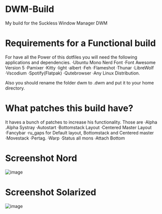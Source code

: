 # DWM-Build
My build for the Suckless Window Manager DWM

# Requirements for a Functional build
For have all the Power of this dotfiles you will need the following applications and dependencies.
·Ubuntu Mono Nerd Font
·Font Awesome Version 5
·Pamixer
·Kitty
·light
·albert
·Feh
·Flameshot
·Thunar
·LibreWolf
·Vscodium
·Spotify(Flatpak)
·Qutebrowser
·Any Linux Distribution.

Also you should rename the folder dwm to .dwm and put it to your home directory.

# What patches this build have?
It haves a bunch of patches to increase his functionality. Those are
·Alpha 
.Alpha Systray 
·Autostart
·Bottomstack Layout
·Centered Master Layout
·Fancybar
·ru_gaps for Default layout, Bottomstack and Centered master
·Movestack
·Pertag.
·Warp
·Status all mons
·Attach Bottom

# Screenshot Nord
![image](https://user-images.githubusercontent.com/82821885/149667916-fd5700ac-6fcd-462e-9025-ab54749d412c.png)
# Screenshot Solarized
![image](https://user-images.githubusercontent.com/82821885/150061591-249afd4c-3bba-43e9-9edc-93c6eba4ea1e.png)
